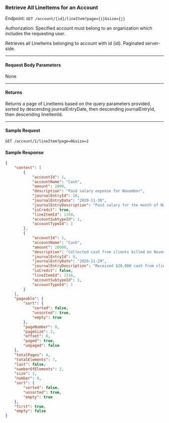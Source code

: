 ### Retrieve All LineItems for an Account
Endpoint: `GET /account/{id}/lineItem?page={i}&size={j}`

Authorization: Specified account must belong to an organization which includes the requesting user.

Retrieves all LineItems belonging to account with id {id}. Paginated server-side.

___
#### Request Body Parameters
None
___
#### Returns
Returns a page of LineItems based on the query parameters provided, sorted by descending journalEntryDate, then descending journalEntryId, then descending lineItemId.
___

#### Sample Request
`GET /account/1/lineItem?page=0&size=2`
<br />

#### Sample Response
```json 
{
    "content": [
        {
            "accountId": 1,
            "accountName": "Cash",
            "amount": 2000,
            "description": "Paid salary expense for November",
            "journalEntryId": 10,
            "journalEntryDate": "2020-11-30",
            "journalEntryDescription": "Paid salary for the month of November $7,501",
            "isCredit": true,
            "lineItemId": 1350,
            "accountSubtypeId": 1,
            "accountTypeId": 1
        },
        {
            "accountId": 1,
            "accountName": "Cash",
            "amount": 20000,
            "description": "Collected cash from clients billed on November 21",
            "journalEntryId": 9,
            "journalEntryDate": "2020-11-29",
            "journalEntryDescription": "Received $20,000 cash from clients billed on November 21.",
            "isCredit": false,
            "lineItemId": 1316,
            "accountSubtypeId": 1,
            "accountTypeId": 1
        }
    ],
    "pageable": {
        "sort": {
            "sorted": false,
            "unsorted": true,
            "empty": true
        },
        "pageNumber": 0,
        "pageSize": 2,
        "offset": 0,
        "paged": true,
        "unpaged": false
    },
    "totalPages": 4,
    "totalElements": 7,
    "last": false,
    "numberOfElements": 2,
    "size": 2,
    "number": 0,
    "sort": {
        "sorted": false,
        "unsorted": true,
        "empty": true
    },
    "first": true,
    "empty": false
}
```


